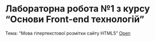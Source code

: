 # Лабораторна робота №1 з курсу “Основи Front-end технологій” 
Тема: “Мова гіпертекстової розмітки сайту HTML5”
[Open](https://masedko.github.io/basicfe/lab1/)